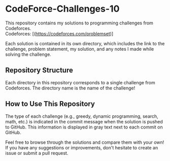 # CodeForce-Challenges-10

This repository contains my solutions to programming challenges from Codeforces.  
Codeforces: [(https://codeforces.com/problemset)]  

Each solution is contained in its own directory, which includes the link to the challenge, problem statement, my solution, and any notes I made while solving the challenge.

## Repository Structure

Each directory in this repository corresponds to a single challenge from Codeforces. The directory name is the name of the challenge!

## How to Use This Repository
The type of each challenge (e.g., greedy, dynamic programming, search, math, etc.) is indicated in the commit message when the solution is pushed to GitHub. This information is displayed in gray text next to each commit on GitHub.  

Feel free to browse through the solutions and compare them with your own! If you have any suggestions or improvements, don't hesitate to create an issue or submit a pull request.
